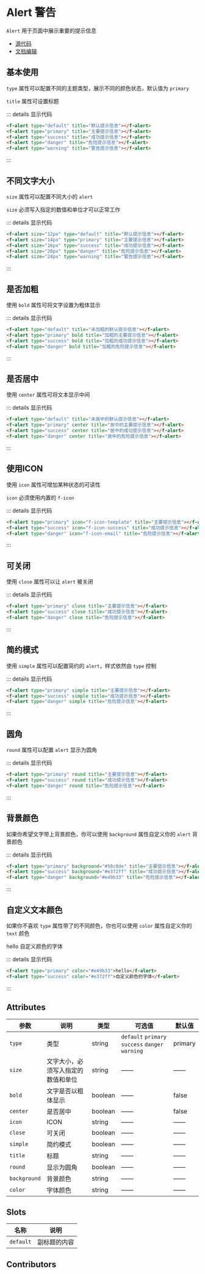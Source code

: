 # Alert 警告

`Alert` 用于页面中展示重要的提示信息

- [源代码](https://github.com/FightingDesign/fighting-design/tree/master/packages/fighting-components/alert)
- [文档编辑](https://github.com/FightingDesign/fighting-design/blob/master/docs/docs/components/alert.md)

## 基本使用

`type` 属性可以配置不同的主题类型，展示不同的颜色状态，默认值为 `primary`

`title` 属性可设置标题

<f-alert type="default" title="默认提示信息"></f-alert>
<f-alert type="primary" title="主要提示信息"></f-alert>
<f-alert type="success" title="成功提示信息"></f-alert>
<f-alert type="danger" title="危险提示信息"></f-alert>
<f-alert type="warning" title="警告提示信息"></f-alert>

::: details 显示代码

```html
<f-alert type="default" title="默认提示信息"></f-alert>
<f-alert type="primary" title="主要提示信息"></f-alert>
<f-alert type="success" title="成功提示信息"></f-alert>
<f-alert type="danger" title="危险提示信息"></f-alert>
<f-alert type="warning" title="警告提示信息"></f-alert>
```

:::

## 不同文字大小

`size` 属性可以配置不同大小的 `alert`

`size` 必须写入指定的数值和单位才可以正常工作

<f-alert size="12px" type="default" title="默认提示信息"></f-alert>
<f-alert size="14px" type="primary" title="主要提示信息"></f-alert>
<f-alert size="16px" type="success" title="成功提示信息"></f-alert>
<f-alert size="20px" type="danger" title="危险提示信息"></f-alert>
<f-alert size="24px" type="warning" title="警告提示信息"></f-alert>

::: details 显示代码

```html
<f-alert size="12px" type="default" title="默认提示信息"></f-alert>
<f-alert size="14px" type="primary" title="主要提示信息"></f-alert>
<f-alert size="16px" type="success" title="成功提示信息"></f-alert>
<f-alert size="20px" type="danger" title="危险提示信息"></f-alert>
<f-alert size="24px" type="warning" title="警告提示信息"></f-alert>
```

:::

## 是否加粗

使用 `bold` 属性可将文字设置为粗体显示

<f-alert type="default" title="未加粗的默认提示信息"></f-alert>
<f-alert type="primary" bold title="加粗的主要提示信息"></f-alert>
<f-alert type="success" bold title="加粗的成功提示信息"></f-alert>
<f-alert type="danger" bold title="加粗的危险提示信息"></f-alert>

::: details 显示代码

```html
<f-alert type="default" title="未加粗的默认提示信息"></f-alert>
<f-alert type="primary" bold title="加粗的主要提示信息"></f-alert>
<f-alert type="success" bold title="加粗的成功提示信息"></f-alert>
<f-alert type="danger" bold title="加粗的危险提示信息"></f-alert>
```

:::

## 是否居中

使用 `center` 属性可将文本显示中间

<f-alert type="default" title="未居中的默认提示信息"></f-alert>
<f-alert type="primary" center title="居中的主要提示信息"></f-alert>
<f-alert type="success" center title="居中的成功提示信息"></f-alert>
<f-alert type="danger" center title="居中的危险提示信息"></f-alert>

::: details 显示代码

```html
<f-alert type="default" title="未居中的默认提示信息"></f-alert>
<f-alert type="primary" center title="居中的主要提示信息"></f-alert>
<f-alert type="success" center title="居中的成功提示信息"></f-alert>
<f-alert type="danger" center title="居中的危险提示信息"></f-alert>
```

:::

## 使用ICON

使用 `icon` 属性可增加某种状态的可读性

`icon` 必须使用内置的 `f-icon`

<f-alert type="primary" icon="f-icon-template" title="主要提示信息"></f-alert>
<f-alert type="success" icon="f-icon-success" title="成功提示信息"></f-alert>
<f-alert type="danger" icon="f-icon-email" title="危险提示信息"></f-alert>

::: details 显示代码

```html
<f-alert type="primary" icon="f-icon-template" title="主要提示信息"></f-alert>
<f-alert type="success" icon="f-icon-success" title="成功提示信息"></f-alert>
<f-alert type="danger" icon="f-icon-email" title="危险提示信息"></f-alert>
```

:::

## 可关闭

使用 `close` 属性可以让 `alert` 被关闭

<f-alert type="primary" close title="主要提示信息"></f-alert>
<f-alert type="success" close title="成功提示信息"></f-alert>
<f-alert type="danger" close title="危险提示信息"></f-alert>

::: details 显示代码

```html
<f-alert type="primary" close title="主要提示信息"></f-alert>
<f-alert type="success" close title="成功提示信息"></f-alert>
<f-alert type="danger" close title="危险提示信息"></f-alert>
```

:::

## 简约模式

使用 `simple` 属性可以配置简约的 `alert`，样式依然由 `type` 控制

<f-alert type="primary" simple title="主要提示信息"></f-alert>
<f-alert type="success" simple title="成功提示信息"></f-alert>
<f-alert type="danger" simple title="危险提示信息"></f-alert>

::: details 显示代码

```html
<f-alert type="primary" simple title="主要提示信息"></f-alert>
<f-alert type="success" simple title="成功提示信息"></f-alert>
<f-alert type="danger" simple title="危险提示信息"></f-alert>
```

:::

## 圆角

`round` 属性可以配置 `alert` 显示为圆角

<f-alert type="primary" round title="主要提示信息"></f-alert>
<f-alert type="success" round title="成功提示信息"></f-alert>
<f-alert type="danger" round title="危险提示信息"></f-alert>

::: details 显示代码

```html
<f-alert type="primary" round title="主要提示信息"></f-alert>
<f-alert type="success" round title="成功提示信息"></f-alert>
<f-alert type="danger" round title="危险提示信息"></f-alert>
```

:::

## 背景颜色

如果你希望文字带上背景颜色，你可以使用 `background` 属性自定义你的 `alert` 背景颜色

<f-alert type="primary" background="#58c8de" title="主要提示信息"></f-alert>
<f-alert type="success" background="#e372ff" title="成功提示信息"></f-alert>
<f-alert type="danger" background="#e49b33" title="危险提示信息"></f-alert>

::: details 显示代码

```html
<f-alert type="primary" background="#58c8de" title="主要提示信息"></f-alert>
<f-alert type="success" background="#e372ff" title="成功提示信息"></f-alert>
<f-alert type="danger" background="#e49b33" title="危险提示信息"></f-alert>
```

:::

## 自定义文本颜色

如果你不喜欢 `type` 属性带了的不同颜色，你也可以使用 `color` 属性自定义你的 `text` 颜色

<f-alert type="primary" color="#e49b33">hello</f-alert>
<f-alert type="success" color="#e372ff">自定义颜色的字体</f-alert>

::: details 显示代码

```html
<f-alert type="primary" color="#e49b33">hello</f-alert>
<f-alert type="success" color="#e372ff">自定义颜色的字体</f-alert>
```

:::

## Attributes

| 参数          | 说明                                                                           | 类型    | 可选值                                           | 默认值  |
| ------------- | ------------------------------------------------------------------------------ | ------- | ------------------------------------------------ | ------- |
| `type`        | 类型                                                                          | string  | `default` `primary` `success` `danger` `warning` | primary |
| `size`        | 文字大小，必须写入指定的数值和单位                                               | string  | ——                                               | ——      |
| `bold`        | 文字是否以粗体显示                                                              | boolean | ——                                               | false   |
| `center`      | 是否居中                                                                       | boolean | ——                                               | false   |
| `icon`        | ICON                                                                          | string  | ——                                               | ——      |
| `close`       | 可关闭                                                                         | boolean  | ——                                              | ——      |
| `simple`      | 简约模式                                                                       | boolean  | ——                                               | ——      |
| `title`       | 标题                                                                           | string  | ——                                               | ——      |
| `round`       | 显示为圆角                                                                     | boolean  | ——                                               | ——      |
| `background`  | 背景颜色                                                                       | string  | ——                                               | ——      |
| `color`       | 字体颜色                                                                       | string  | ——                                               | ——      |

## Slots

| 名称      | 说明        |
| --------- | ----------- |
| `default` | 副标题的内容 |

## Contributors

<a href="https://github.com/jardeng" target="_blank">
  <f-avatar round src="https://avatars.githubusercontent.com/u/19302222?v=4" />
</a>

<a href="https://github.com/jardeng" target="_blank">
  <f-avatar round src="https://avatars.githubusercontent.com/u/19302222?v=4" />
</a>

<style scoped>
.f-alert {
  margin: 5px;
}
</style>
